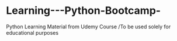 # Learning---Python-Bootcamp-
Python Learning Material from Udemy Course 
/To be used solely for educational purposes
